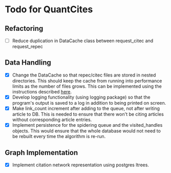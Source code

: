 # Todo for QuantCites

## Refactoring
- [ ] Reduce duplication in DataCache class between request_citec and request_repec

## Data Handling
- [X] Change the DataCache so that repec/citec files are stored in nested directories. 
This should keep the cache from running into performance limits as the number of files grows. 
This can be implemented using the instructions described 
[here](https://stackoverflow.com/questions/273192/how-can-i-safely-create-a-nested-directory).
- [X] Develop logging functionality (using logging package) so that the program's output is saved to 
a log in addition to being printed on screen.
- [X] Make link_count increment after adding to the queue, not after writing article to DB. This
is needed to ensure that there won't be citing articles without corresponding article entries.
- [X] Implement persistence for the spidering queue and the visited_handles objects.
This would ensure that the whole database would not need to be rebuilt every time the algorithm
is re-run.

## Graph Implementation
- [X] Implement citation network representation using postgres ltrees. 